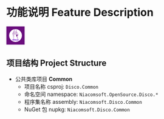 # 功能说明 Feature Description

![Disco](../assets/Avatar/Disco-48.png)

## 项目结构 Project Structure

- 公共类库项目 **Common**
  - 项目名称 csproj: `Disco.Common`
  - 命名空间 namespace: `Niacomsoft.OpenSource.Disco.*`
  - 程序集名称 assembly: `Niacomsoft.Disco.Common`
  - NuGet 包 nupkg: `Niacomsoft.Disco.Common`

